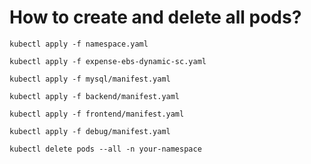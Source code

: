 # How to create and delete all pods?
```
kubectl apply -f namespace.yaml
```

```
kubectl apply -f expense-ebs-dynamic-sc.yaml
```

```
kubectl apply -f mysql/manifest.yaml
```
```
kubectl apply -f backend/manifest.yaml
```
```
kubectl apply -f frontend/manifest.yaml
```
```
kubectl apply -f debug/manifest.yaml
```

```
kubectl delete pods --all -n your-namespace
```
